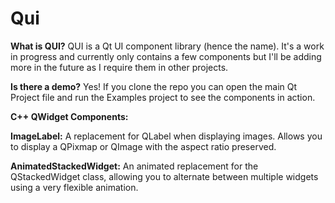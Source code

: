 # Qui
<b>What is QUI?</b> QUI is a Qt UI component library (hence the name). It's a work in progress and currently only contains a few components but I'll be adding more in the future as I require them in other projects.

<b>Is there a demo?</b> Yes! If you clone the repo you can open the main Qt Project file and run the Examples project to see the components in action.

<b>C++ QWidget Components:</b>

<b>ImageLabel:</b> A replacement for QLabel when displaying images. Allows you to display a QPixmap or QImage with the aspect ratio preserved.

<b>AnimatedStackedWidget:</b> An animated replacement for the QStackedWidget class, allowing you to alternate between multiple widgets using a very flexible animation.
